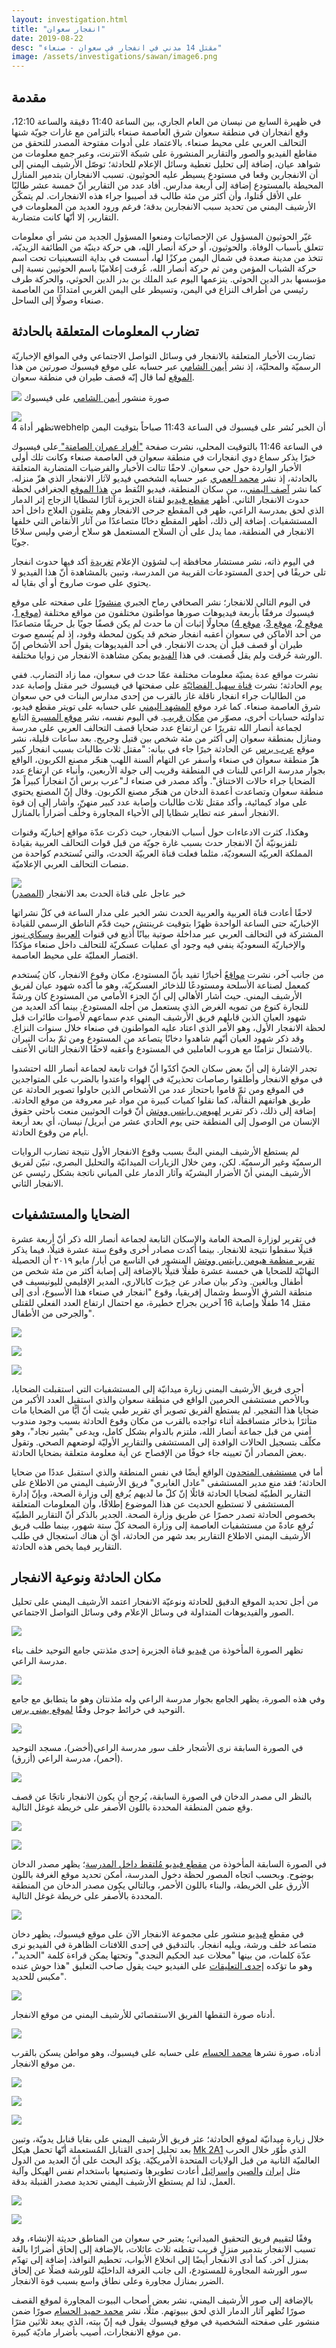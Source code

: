 ```yaml
---
layout: investigation.html
title: "انفجار سعوان"
date: 2019-08-22
desc: "مقتل 14 مدني في انفجار في سعوان - صنعاء"
image: /assets/investigations/sawan/image6.png
---
```


## مقدمة

في ظهيرة السابع من نيسان من العام الجاري، بين الساعة 11:40 دقيقة والساعة 12:10، وقع انفجاران في منطقة سعوان شرق العاصمة صنعاء بالتزامن مع غارات جويّة شنها التحالف العربي على محيط  صنعاء. بالاعتماد على أدوات مفتوحة المصدر للتحقق من مقاطع الفيديو والصور والتقارير المنشورة على شبكة الانترنت، وعبر جمع معلومات من شواهد عيان، إضافة إلى تحليل تغطية وسائل الإعلام للحادثة؛ توصّل الأرشيف اليمني إلى أن الانفجارين وقعا في مستودع يسيطر عليه الحوثيون.  تسبب الانفجاران بتدمير المنازل المحيطة بالمستودع إضافة إلى أربعة مدارس. أفاد عدد من التقارير أنّ خمسة عشر طالبًا على الأقل قُتلوا، وأن أكثر من مئة طالب قد أصيبوا جراء هذه الانفجارات. لم يتمكّن الأرشيف اليمني من تحديد سبب الانفجارين بدقة؛ فرغم ورود العديد من المعلومات في التقارير، إلا أنّها كانت متضاربة.

غيّر الحوثيون المسؤول عن الإحصائيات ومنعوا المسؤول الجديد من نشر أي معلومات تتعلق بأسباب الوفاة. والحوثيون، أو حركة أنصار الله، هي حركة دينيّة من الطائفة الزيديّة، تتخذ من مدينة صعدة في شمال اليمن مركزًا لها، أُسست في بداية التسعينيات تحت اسم حركة الشباب المؤمن ومن ثم حركة أنصار الله، عُرفت إعلاميًا باسم الحوثيين نسبة إلى مؤسسها بدر الدين الحوثي. يتزعمها اليوم عبد الملك بن بدر الدين الحوثي، والحركة طرف رئيسي من أطراف النزاع في اليمن، وتسيطر على اليمن الغربي امتدادًا من العاصمة صنعاء وصولًا إلى الساحل.

## تضارب المعلومات المتعلقة بالحادثة

تضاربت الأخبار المتعلقة بالانفجار في وسائل التواصل الاجتماعي وفي المواقع الإخباريّة الرسميّة والمحليّة، إذ نشر [أيمن الشامي](https://www.facebook.com/aymn.alshamy2/posts/2143772315710022) عبر حسابه على موقع فيسبوك صورتين من هذا [الموقع](https://goo.gl/maps/eXGWGdxu8FBRnCyEA) لما قال إنّه قصف طيران في منطقة سعوان.

![](/assets/investigations/sawan/image18.png)
صورة منشور [أيمن الشامي](https://www.facebook.com/aymn.alshamy2/posts/2143772315710022) على فيسبوك  
  
![](/assets/investigations/sawan/image2.png)  
تظهر أداة 4webhelp أن الخبر نُشر على فيسبوك في الساعة 11:43 صباحاً بتوقيت اليمن

في الساعة 11:46 بالتوقيت المحلي، نشرت صفحة ["أفراد عمران الصامتة" ](https://www.facebook.com/photo.php?fbid=409738183149944&set=a.333772017413228&type=3&theater) على فيسبوك  خبرًا يذكر سماع دوي انفجارات في منطقة سعوان في العاصمة صنعاء وكانت تلك أولى الأخبار الواردة حول حي سعوان. لاحقًا تتالت الأخبار والفرضيات المتضاربة المتعلقة بالحادثة، إذ نشر [محمد العمري](https://www.facebook.com/mohammdalomary/posts/2405497959482729) عبر حسابه الشخصي فيديو لآثار الانفجار الذي هزّ منزله. كما نشر [آصف اليمني](https://www.facebook.com/nx.maged/videos/2768959806462557/)،، من سكان المنطقة، فيديو التُقط من [هذا الموقع](https://goo.gl/maps/VN58W4AxZTopLEpx5) الجغرافي لحظة حدوث الانفجار الثاني. أظهر [مقطع فيديو](http://mubasher.aljazeera.net/news/%D9%81%D9%8A%D8%AF%D9%8A%D9%88-%D9%82%D8%B5%D9%81-%D9%8A%D9%82%D8%AA%D9%84-11-%D8%AA%D9%84%D9%85%D9%8A%D8%B0%D8%A9-%D8%A8%D8%B5%D9%86%D8%B9%D8%A7%D8%A1-%D9%88%D8%A7%D8%AA%D9%87%D8%A7%D9%85%D8%A7%D8%AA-%D9%84%D9%84%D8%AA%D8%AD%D8%A7%D9%84%D9%81-%D8%A8%D8%A7%D9%84%D9%85%D8%B3%D8%A4%D9%88%D9%84%D9%8A%D8%A9) لقناة الجزيرة آثارًا لشظايا الزجاج إثر الدمار الذي لحق بمدرسة الراعي، ظهر في المقطع جرحى الانفجار وهم يتلقون العلاج داخل أحد المستشفيات. إضافة إلى ذلك،  أظهر المقطع دخانًا متصاعدًا من آثار الأنقاض التي خلفها الانفجار في المنطقة، مما يدل على أن السلاح المستعمل هو سلاح أرضي وليس سلاحًا جويًا.

في اليوم ذاته، نشر مستشار محافظة إب لشؤون الإعلام [تغريدة](https://twitter.com/br3_7/status/1114874873229320192?s=21) أكد فيها  حدوث انفجار تلى حريقًا في إحدى المستودعات القريبة من المدرسة، وتبين بالمشاهدة أنّ هذا الفيديو لا يحتوي على صوت صاروخ أو أي بقايا له.

في اليوم التالي للانفجار؛ نشر الصحافي رماح الجبري [منشورًا](https://www.facebook.com/story.php?story_fbid=2352438718121040&id=100000648054657) على صفحته على موقع فيسبوك مرفقًا بأربعة فيديوهات صورها مواطنون مختلفون من مواقع مختلفة ([موقع 1](https://goo.gl/maps/oe8HJiQwZ2jpCTmaA)، [موقع 2](https://goo.gl/maps/aKvpbYZ8Cmvrcyqr5)، [موقع 3](https://goo.gl/maps/1ZVeN2sU1JfZdKuL7)، [موقع 4](https://goo.gl/maps/aWwufq31brkBQDfQA)) محاولًا إثبات أن ما حدث لم يكن قصفًا جويًا بل حريقًا متصاعدًا من أحد الأماكن في سعوان أعقبه انفجار ضخم قد يكون لمحطة وقود، إذ لم يُسمع صوت طيران أو قصف قبل أن يحدث الانفجار. في أحد الفيديوهات يقول أحد الأشخاص إنّ الورشة حُرقت ولم يقل قُصفت. في هذا [الفيديو](https://vimeo.com/353768698) يمكن مشاهدة الانفجار من زوايا مختلفة.

نشرت مواقع عدة يمنيّة معلومات مختلفة عمّا حدث في سعوان، مما زاد التضارب. ففي يوم الحادثة؛ نشرت  [قناة سهيل الفضائيّة](https://www.facebook.com/suhailchannel/photos/a.1418413265063121/2300881183482987/?type=3&theater) على صفحتها في فيسبوك خبر مقتل وإصابة عدد من الطالبات جراء انفجار ناقلة غاز بالقرب من إحدى مدارس البنات في حي سعوان شرق العاصمة صنعاء. كما غرد موقع [المشهد اليمني](https://twitter.com/mashhadyemeni/status/1114872883933847553?ref_src=twsrc%5Etfw%7Ctwcamp%5Etweetembed%7Ctwterm%5E1114872883933847553&ref_url=https%3A%2F%2Fwww.almashhad-alyemeni.com%2F130090)  على حسابه على تويتر مقطع فيديو، تداولته حسابات أخرى، مصوّر من [مكان قريب](https://goo.gl/maps/aWwufq31brkBQDfQA). في اليوم نفسه، نشر [موقع المسيرة](https://www.almasirah.net/details.php?es_id=38012&cat_id=3) التابع لجماعة أنصار الله تقريرًا عن ارتفاع عدد ضحايا قصف التحالف العربي على مدرسة ومنازل بمنطقة سعوان إلى أكثر من مئة شخص بين قتيل وجريح. بعد ساعات قليلة، نشر موقع  [عرب برس](http://arabicpress.net/viewnews.asp?id=983)  عن الحادثة خبرًا جاء في بيانه: "مقتل ثلاث طالبات بسبب انفجار كبير هزّ منطقة سعوان في صنعاء وأسفر عن التهام ألسنة اللهب هنجّر مصنع الكربون، الواقع بجوار مدرسة الراعي للبنات في المنطقة وقريب إلى جولة الأربعين، وأنباء عن ارتفاع عدد الضحايا جراء حالات الاختناق". وأكد مصدر في صنعاء لـ"عرب برس أنّ انفجاراً كبيراً هزّ منطقة سعوان وتصاعدت أعمدة الدخان من هنجّر مصنع الكربون. وقال إنّ المصنع يحتوي على مواد كيمائية، وأكد مقتل ثلاث طالبات وإصابة عدد كبير منهنّ، وأشار إلى إن قوة الانفجار أسفر عنه تطاير شظايا إلى الأحياء المجاورة وخلّف أضراراً بالمنازل.

وهكذا، كثرت الادعاءات حول أسباب الانفجار، حيث ذكرت عدّة مواقع إخباريّة وقنوات تلفزيونيّة أنّ الانفجار حدث بسبب غارة جويّة من قبل قوات التحالف العربية بقيادة المملكة العربيّة السعوديّة، مثلما فعلت قناة العربيّة الحدث، والتي تُستخدم كواحدة من منصات التحالف العربي الإعلاميّة.

  
![](/assets/investigations/sawan/image6.png)  
خبر عاجل على قناة الحدث بعد الانفجار ([المصدر](http://www.almshhadalyemeni.net/111460/))

لاحقًا أعادت قناة العربية والعربية الحدث نشر الخبر على مدار الساعة في كلّ نشراتها الإخباريّة حتى الساعة الواحدة ظهرًا بتوقيت غرينتش، حيث قدّم الناطق الرسمي للقيادة المشتركة في التحالف العربي عبر مداخلة صوتية بيانًا أُذيع في قنوات [العربية](https://www.youtube.com/watch?v=oVZYQJlr-pc) و[سكاي نيوز](https://www.youtube.com/watch?v=noGW2gxEkfc) والإخباريّة السعوديّة ينفي فيه وجود أي عمليات عسكريّة للتحالف داخل صنعاء مؤكدًا اقتصار العمليّة على محيط العاصمة.

من جانب آخر،  نشرت [مواقعٌ](http://tahdeeth.net/news/84215?fbclid=IwAR29witg68FSIbgbH1fxeL6vfVweZCL6qP1iRwKA_9I16YQyaJLqqLHmCmc) أخبارًا تفيد بأنّ المستودع، مكان وقوع الانفجار، كان يُستخدم كمعمل لصناعة الأسلحة ومستودعًا للذخائر العسكريّة، وهو ما أكده شهود عيان لفريق الأرشيف اليمني. حيث أشار الأهالي إلى أنّ الجزء الأمامي من المستودع كان ورشةً للنجارة كنوع من تمويه الغرض الذي يستعمل من أجله المستودع. بينما أكد العديد من شهود العيان الذين قابلهم فريق الأرشيف اليمني عدم سماعهم لأصوات طائرات قبل لحظة الانفجار الأول، وهو الأمر الذي اعتاد عليه المواطنون في صنعاء خلال سنوات النزاع. وقد ذكر شهود العيان أنّهم شاهدوا دخانًا يتصاعد من المستودع ومن ثمّ بدأت النيران بالاشتعال تزامنًا مع هروب العاملين في المستودع وأعقبه لاحقًا الانفجار الثاني الأعنف.

تجدر الإشارة إلى أنّ بعض سكان الحيّ أكدّوا أنّ قوات تابعة لجماعة أنصار الله احتشدوا في موقع الانفجار وأطلقوا رصاصات تحذيريّة في الهواء واعتدوا بالضرب على المتواجدين في الموقع ومن ثمّ قاموا باحتجاز عدد من الأشخاص الذين حاولوا تصوير الحادثة عن طريق هواتفهم النقالّة، كما نقلوا كميات كبيرة من مواد غير معروفة من موقع الحادثة. إضافة إلى ذلك، ذكر تقرير [لهيومن رايتس ووتش](https://www.hrw.org/news/2019/05/09/yemen-warehouse-blast-kills-schoolchildren) أنّ قوات الحوثيين منعت باحثي حقوق الإنسان من الوصول إلى المنطقة حتى يوم الحادي عشر من أبريل/ نيسان، أي بعد أربعة أيام من وقوع الحادثة.

لم يستطع الأرشيف اليمني البتَّ بسبب وقوع الانفجار الأول نتيجة تضارب الروايات الرسميّة وغير الرسميّة. لكن، ومن خلال الزيارات الميدانيّة والتحليل البصري، تبيّن لفريق الأرشيف اليمني أنّ الأضرار البشريّة وآثار الدمار على المباني ناتجة بشكل رئيسي عن الانفجار الثاني.

## الضحايا والمستشفيات

في تقرير لوزارة الصحة العامة والإسكان التابعة لجماعة أنصار الله ذكر أنّ أربعة عشرة قتيلًا سقطوا نتيجة للانفجار. بينما أكدت مصادر أخرى وقوع ستة عشرة قتيلًا، فيما يذكر [تقرير منظمة هيومن رايتس ووتش](https://www.hrw.org/news/2019/05/09/yemen-warehouse-blast-kills-schoolchildren#) المنشور في التاسع من أيار/ مايو ٢٠١٩ أن الحصيلة النهائيّة للضحايا هي خمسة عشرة طفلًا قتيلًا بالإضافة إلى إصابة أكثر من مئة شخص من أطفال وبالغين. وذكر بيان صادر عن خِيرْت كابالاري، المدير الإقليمي لليونيسيف في منطقة الشرق الأوسط وشمال إفريقيا، وقوع "انفجار في صنعاء هذا الأسبوع، أدى إلى مقتل 14 طفلًا وإصابة 16 آخرين بجراح خطيرة، مع احتمال ارتفاع العدد الفعلي للقتلى والجرحى من الأطفال".

![](/assets/investigations/sawan/image20.png)

![](/assets/investigations/sawan/image12.png)

![](/assets/investigations/sawan/image11.png)

أجرى فريق الأرشيف اليمني زيارة ميدانيّة إلى المستشفيات التي استقبلت الضحايا، وبالأخص مستشفى الحرمين الواقع في منطقة سعوان والذي استقبل العدد الأكبر من ضحايا هذا التفجير. لم يستطع الفريق تصوير أي تقرير طبي يثبت أنّ أيًّا من الضحايا مات متأثرًا بذخائر  متساقطة أثناء تواجده بالقرب من مكان وقوع الحادثة بسبب وجود مندوب أمني من قبل جماعة أنصار الله، ملتزم بالدوام بشكل كامل، ويدعى "بشير نجاد"، وهو مكلّف بتسجيل الحالات الوافدة إلى المستشفى والتقارير الأوليّة لوضعهم الصحي. وتقول بعض المصادر أنّ تعيينه جاء خوفًا من الإفصاح عن أية معلومة متعلقة بضحايا الحادثة.

أما في [مستشفى المتحدون](https://goo.gl/maps/AKnA67kqdZhWzWU9A) الواقع أيضًا في نفس المنطقة والذي استقبل عددًا من ضحايا الحادثة؛  فقد منع مدير المستشفى "عادل الغابري" فريق الأرشيف اليمني من الاطلاع على التقارير الطبيّة لضحايا الحادثة قائلًا إنّ كلّ ما لديهم يُرفع إلى وزارة الصحة، وبإنّ إدارة المستشفى لا تستطيع الحديث عن هذا الموضوع إطلاقًا، وأن المعلومات المتعلقة بخصوص الحادثة تصدر حصرًا عن طريق وزارة الصحة. الجدير بالذكر أنّ التقارير الطبيّة تُرفع عادةً من مستشفيات العاصمة إلى وزارة الصحة كلّ ستة شهور، بينما طلب فريق الأرشيف اليمني الاطلاع التقارير بعد شهر من الحادثة، أيّ أن هناك استعجال في طلب التقارير فيما يخص هذه الحادثة.

## مكان الحادثة ونوعية الانفجار

من أجل تحديد الموقع الدقيق للحادثة ونوعيّة الانفجار اعتمد الأرشيف اليمني على تحليل الصور والفيديوهات المتداولة في وسائل الإعلام وفي وسائل التواصل الاجتماعي.

![](/assets/investigations/sawan/image14.png)

تظهر الصورة المأخوذة من [فيديو](http://mubasher.aljazeera.net/news/%D9%81%D9%8A%D8%AF%D9%8A%D9%88-%D9%82%D8%B5%D9%81-%D9%8A%D9%82%D8%AA%D9%84-11-%D8%AA%D9%84%D9%85%D9%8A%D8%B0%D8%A9-%D8%A8%D8%B5%D9%86%D8%B9%D8%A7%D8%A1-%D9%88%D8%A7%D8%AA%D9%87%D8%A7%D9%85%D8%A7%D8%AA-%D9%84%D9%84%D8%AA%D8%AD%D8%A7%D9%84%D9%81-%D8%A8%D8%A7%D9%84%D9%85%D8%B3%D8%A4%D9%88%D9%84%D9%8A%D8%A9)  قناة الجزيرة إحدى مئذنتي جامع التوحيد خلف بناء مدرسة الراعي.

![](/assets/investigations/sawan/image9.png)

وفي هذه الصورة، يظهر الجامع بجوار مدرسة الراعي وله مئذنتان وهو ما يتطابق مع جامع التوحيد في خرائط جوجل وفقًا [لموقع يمني برس](http://www.yemenipress.net/archives/141547).

![](/assets/investigations/sawan/image15.png)

في الصورة السابقة نرى  الأشجار خلف سور مدرسة الراعي(أخضر)، مسجد التوحيد (أحمر)، مدرسة الراعي (أزرق).

![](/assets/investigations/sawan/image19.jpg)

بالنظر الى مصدر الدخان في الصورة السابقة، يُرجح أن يكون الانفجار ناتجًا عن قصف وقع ضمن المنطقة المحددة باللون الأصفر على خريطة غوغل التالية.

![](/assets/investigations/sawan/image1.png)

![](/assets/investigations/sawan/image10.png)

 في الصورة السابقة المأخوذة من [مقطع فيديو مُلتقط داخل المدرسة](https://www.youtube.com/watch?v=OPbC7Ru1CB0)؛ يظهر مصدر الدخان بوضوح. وبحسب اتجاه المصور لحظة دخول المدرسة، أمكن تحديد موقع الغرفة باللون الأزرق على الخريطة، والبناء باللون الأحمر، وبالتالي يكون مصدر الدخان من المنطقة المحددة بالأصفر على خريطة غوغل التالية.

![](/assets/investigations/sawan/image7.png)

في مقطع [فيديو](https://www.facebook.com/watch/?v=823462281333498) منشور على مجموعة الانفجار الآن على موقع فيسبوك، يظهر دخان متصاعد خلف ورشة، ويليه انفجار. بالتدقيق في إحدى اللافتات الظاهرة في الفيديو نرى عدّة كلمات، من بينها "محلات عبد الحكيم النجدي" وتحتها يمكن قراءة كلمة "الحديد"، وهو ما تؤكده [إحدى التعليقات](https://www.facebook.com/WeenAlEnfigarAlaan/posts/2110123315947781?comment_id=2110316402595139&comment_tracking=%7B%22tn%22%3A%22R%2329%22%7D) على الفيديو حيث يقول صاحب التعليق "هذا حوش عنده مكبس للحديد".

![](/assets/investigations/sawan/image4.png)


أدناه صورة التقطها الفريق الاستقصائي للأرشيف اليمني من موقع الانفجار.  

![](/assets/investigations/sawan/image5.png)

أدناه، صورة نشرها [محمد الحسام](https://www.facebook.com/permalink.php?story_fbid=909679816040573&id=100009956893824) على حسابه على فيسبوك، وهو مواطن يسكن بالقرب من موقع الانفجار.

![](/assets/investigations/sawan/image13.png)  

  
![](/assets/investigations/sawan/image8.png)  
  

![](/assets/investigations/sawan/image17.png)

خلال زيارة ميدانيّة لموقع الحادثة؛ عثر فريق الأرشيف اليمني على بقايا قنابل يدويّة، وتبين بعد تحليل إحدى القنابل المُستعملة أنّها تحمل هيكل [Mk 2A1](http://www.inert-ord.net/usa03a/usa2/mk2sp/index.html) الذي طُوّر خلال الحرب العالميّة الثانية من قبل الولايات المتحدة الأمريكيّة. يؤكد البحث على أنّ العديد من الدول مثل [إيران](http://tgrm.foxed.ca/Americangrenades/Mk%20II/The%20Mk%202%20grenade.html) و[الصين](https://www.jmu.edu/cisr/_pages/research/iraq-oig/05-grenade.pdf?fbclid=IwAR2eaBi2mfz1z3d9sxVlyakTVHnhXU0JXbKmG7NCmrad9FLXagXCvtn-ZPs) و[إسرائيل](http://tgrm.foxed.ca/Americangrenades/Mk%20II/The%20Mk%202%20grenade.html) أعادت تطويرها وتصنيعها باستخدام نفس الهيكل وآلية العمل، لذا لم يستطع الأرشيف اليمني تحديد مصدر القنبلة بدقة.

![](/assets/investigations/sawan/image16.png)  

![](/assets/investigations/sawan/image3.png)

وفقًا لتقييم فريق التحقيق الميداني؛ يعتبر حي سعوان من المناطق حديثة الإنشاء، وقد تسبب الانفجار بتدمير منزلٍ قريب تقطنه ثلاث عائلات، بالإضافة إلى إلحاق أضرارًا بالغة بمنزل آخر. كما أدى الانفجار أيضًا إلى انخلاع الأبواب، تحطيم النوافذ، إضافة إلى تهدّم سور الورشة المجاورة للمستودع، الى جانب الغرفة الداخليّة للورشة فضلًا عن إلحاق الضرر بمنازل مجاورة وعلى نطاق واسع بسبب قوة الانفجار.

بالإضافة إلى صور الأرشيف اليمني، نشر بعض أصحاب البيوت المجاورة لموقع القصف صورًا تُظهر آثار الدمار الذي لحق ببيوتهم. مثلًا، نشر [محمد حميد الحسام](https://www.facebook.com/permalink.php?story_fbid=909679816040573&id=100009956893824) صورًا ضمن منشور على صفحته الشخصية في موقع فيسبوك يقول فيه إنّ بيته، الذي يبعد ثلاثين مترًا من موقع الانفجارات، أصيب بأضرار ماديّة كبيرة.

